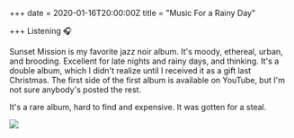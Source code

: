 +++
date = 2020-01-16T20:00:00Z
title = "Music For a Rainy Day"

+++
Listening 🎧

Sunset Mission is my favorite jazz noir album. It's moody, ethereal, urban, and brooding. Excellent for late nights and rainy days, and thinking. It's a double album, which I didn't realize until I received it as a gift last Christmas. The first side of the first album is available on YouTube, but I'm not sure anybody's posted the rest. 

It's a rare album, hard to find and expensive. It was gotten for a steal. 

![](https://res.cloudinary.com/tobyblog/image/upload/v1579207225/img/3BBA80CE-562E-42CF-81D7-C895F2E79CB8_mcq9iu.jpg)